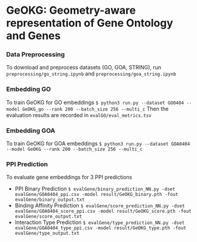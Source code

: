# GeOKG: Geometry-aware representation of Gene Ontology and Genes

### Data Preprocessing
To download and preprocess datasets (GO, GOA, STRING), run `preprocessing/go_string.ipynb` and `preprocessing/goa_string.ipynb`

### Embedding GO
To train GeOKG for GO embeddings 
`$ python3 run.py --dataset GO0404 --model GeOKG_go --rank 200 --batch_size 256 --multi_c`
Then the evaluation results are recorded in `evalGO/eval_metrics.tsv`

### Embedding GOA
To train GeOKG for GOA embeddings 
`$ python3 run.py --dataset GOA0404 --model GeOKG --rank 200 --batch_size 256 --multi_c`

### PPI Prediction
To evaluate gene embeddings for 3 PPI predictions
* PPI Binary Prediction
  `$ evalGene/binary_prediction_NN.py -dset evalGene/GOA0404_ppi.csv -model result/GeOKG_binary.pth -fout evalGene/binary_output.txt`
* Binding Affinity Prediction
  `$ evalGene/score_prediction_NN.py -dset evalGene/GOA0404_score_ppi.csv -model result/GeOKG_score.pth -fout evalGene/score_output.txt`
* Interaction Type Prediction
  `$ evalGene/type_prediction_NN.py -dset evalGene/GOA0404_type_ppi.csv -model result/GeOKG_type.pth -fout evalGene/type_output.txt`
